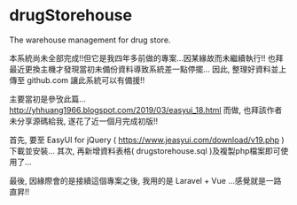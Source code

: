 # drugStorehouse
The warehouse management for drug store.

本系統尚未全部完成!!但它是我四年多前做的專案...因某緣故而未繼續執行!!
也拜最近更換主機才發現當初未備份資料導致系統差一點停擺...
因此, 整理好資料並上傳至 github.com 讓此系統可以有備援!!

主要當初是參攷此篇... http://yhhuang1966.blogspot.com/2019/03/easyui_18.html 而做,
也拜該作者未分享源碼給我, 遂花了近一個月完成初版!!

首先, 要至 EasyUI for jQuery ( https://www.jeasyui.com/download/v19.php ) 下載並安裝...
其次, 再新增資料表格( drugstorehouse.sql )及複製php檔案即可使用了...

最後, 因緣際會的是接續這個專案之後, 我用的是 Laravel + Vue ...感覺就是一路直昇!!
